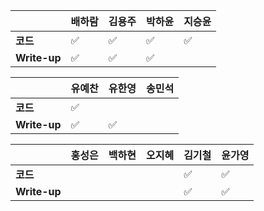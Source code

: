 |              | 배하람 | 김용주 | 박하윤 | 지승윤 |
| ------------ | ------ | ------ | ------ | ------|
| **코드**     |:white_check_mark:| :white_check_mark: |   :white_check_mark:      |  :white_check_mark:      |
| **Write-up** |:white_check_mark:| :white_check_mark: |  :white_check_mark:       |        |

| 				| 유예찬 | 유한영 | 송민석 |
| ------------  | ------ | ------ | ------ |
| **코드** 	   |:white_check_mark:| 		 |		 |
| **Write-up** |:white_check_mark:|:white_check_mark:|		  |

|              | 홍성은 | 백하현 | 오지혜 | 김기철 | 윤가영 |
| ------------ | ------ | ------ | ------ | ------ | ------------ |
| **코드**     |||  |   :white_check_mark:     |   :white_check_mark:       |
| **Write-up** |||  |   :white_check_mark:    |      :white_check_mark:    |

